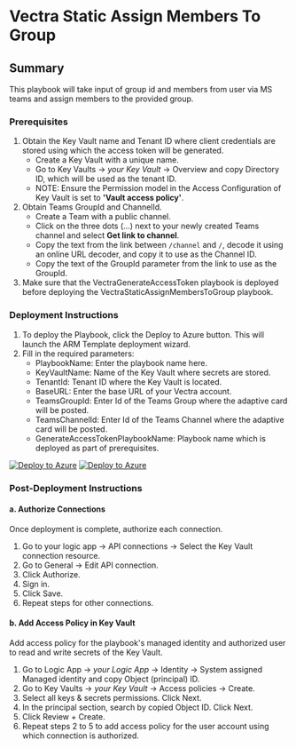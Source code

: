 # Vectra Static Assign Members To Group

## Summary

This playbook will take input of group id and members from user via MS teams and assign members to the provided group.

### Prerequisites

1. Obtain the Key Vault name and Tenant ID where client credentials are stored using which the access token will be generated.
   * Create a Key Vault with a unique name.
   * Go to Key Vaults → *your Key Vault* → Overview and copy Directory ID, which will be used as the tenant ID.
   * NOTE: Ensure the Permission model in the Access Configuration of Key Vault is set to **'Vault access policy'**.
2. Obtain Teams GroupId and ChannelId.
   * Create a Team with a public channel.
   * Click on the three dots (...) next to your newly created Teams channel and select **Get link to channel**.
   * Copy the text from the link between `/channel` and `/`, decode it using an online URL decoder, and copy it to use as the Channel ID.
   * Copy the text of the GroupId parameter from the link to use as the GroupId.
3. Make sure that the VectraGenerateAccessToken playbook is deployed before deploying the VectraStaticAssignMembersToGroup playbook.

### Deployment Instructions

1. To deploy the Playbook, click the Deploy to Azure button. This will launch the ARM Template deployment wizard.
2. Fill in the required parameters:
   * PlaybookName: Enter the playbook name here.
   * KeyVaultName: Name of the Key Vault where secrets are stored.
   * TenantId: Tenant ID where the Key Vault is located.
   * BaseURL: Enter the base URL of your Vectra account.
   * TeamsGroupId: Enter Id of the Teams Group where the adaptive card will be posted.
   * TeamsChannelId: Enter Id of the Teams Channel where the adaptive card will be posted.
   * GenerateAccessTokenPlaybookName: Playbook name which is deployed as part of prerequisites.

[![Deploy to Azure](https://aka.ms/deploytoazurebutton)](https://portal.azure.com/#create/Microsoft.Template/uri/https%3A%2F%2Fraw.githubusercontent.com%2FAzure%2FAzure-Sentinel%2Fmaster%2FSolutions%2FVectraXDR%2FPlaybooks%2FVectraStaticAssignMembersToGroup%2Fazuredeploy.json) [![Deploy to Azure](https://aka.ms/deploytoazuregovbutton)](https://portal.azure.us/#create/Microsoft.Template/uri/https%3A%2F%2Fraw.githubusercontent.com%2FAzure%2FAzure-Sentinel%2Fmaster%2FSolutions%2FVectraXDR%2FPlaybooks%2FVectraStaticAssignMembersToGroup%2Fazuredeploy.json)

### Post-Deployment Instructions

#### a. Authorize Connections

Once deployment is complete, authorize each connection.
1. Go to your logic app → API connections → Select the Key Vault connection resource.
2. Go to General → Edit API connection.
3. Click Authorize.
4. Sign in.
5. Click Save.
6. Repeat steps for other connections.

#### b. Add Access Policy in Key Vault

Add access policy for the playbook's managed identity and authorized user to read and write secrets of the Key Vault.
1. Go to Logic App → *your Logic App* → Identity → System assigned Managed identity and copy Object (principal) ID.
2. Go to Key Vaults → *your Key Vault* → Access policies → Create.
3. Select all keys & secrets permissions. Click Next.
4. In the principal section, search by copied Object ID. Click Next.
5. Click Review + Create.
6. Repeat steps 2 to 5 to add access policy for the user account using which connection is authorized.
